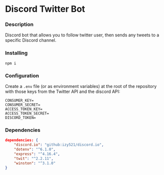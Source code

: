 # Discord Twitter Bot

### Description

Discord bot that allows you to follow twitter user, then sends any tweets to a specific Discord channel.

### Installing

```shell
npm i
```

### Configuration

Create a `.env` file (or as environment variables) at the root of the repository with those keys from the Twitter API and the discord API:
```
CONSUMER_KEY=
CONSUMER_SECRET=
ACCESS_TOKEN_KEY=
ACCESS_TOKEN_SECRET=
DISCORD_TOKEN=
```

### Dependencies

```json
dependencies: {
    "discord.io": "github:izy521/discord.io",
    "dotenv": "^6.1.0",
    "express": "^4.16.4",
    "twit": "^2.2.11",
    "winston": "^3.1.0"
}
```
